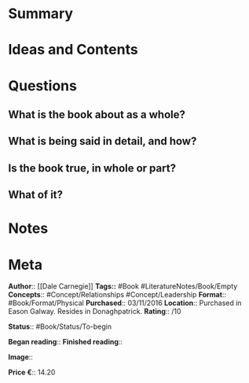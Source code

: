 # Summary

# Ideas and Contents

# Questions
## What is the book about as a whole?

## What is being said in detail, and how?

## Is the book true, in whole or part?

## What of it?

# Notes

# Meta
**Author**:: [[Dale Carnegie]]
**Tags::** #Book #LiteratureNotes/Book/Empty 
**Concepts**:: #Concept/Relationships #Concept/Leadership 
**Format**:: #Book/Format/Physical 
**Purchased**:: 03/11/2016
**Location**:: Purchased in Eason Galway. Resides in Donaghpatrick.
**Rating**:: /10

**Status**:: #Book/Status/To-begin 

**Began reading**:: 
**Finished reading**:: 

**Image**:: 

**Price €**:: 14.20